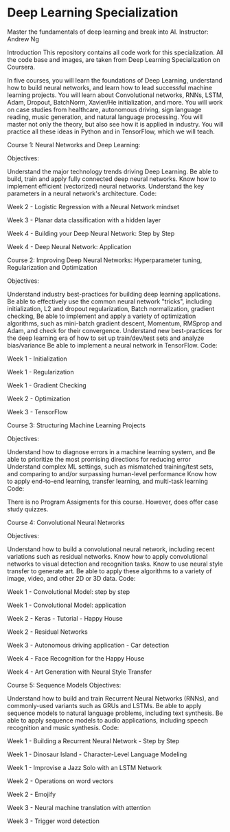# Deep Learning Specialization
Master the fundamentals of deep learning and break into AI.
Instructor: Andrew Ng

Introduction
This repository contains all code work for this specialization. All the code base and images, are taken from Deep Learning Specialization on Coursera.

In five courses, you will learn the foundations of Deep Learning, understand how to build neural networks, and learn how to lead successful machine learning projects. You will learn about Convolutional networks, RNNs, LSTM, Adam, Dropout, BatchNorm, Xavier/He initialization, and more. You will work on case studies from healthcare, autonomous driving, sign language reading, music generation, and natural language processing. You will master not only the theory, but also see how it is applied in industry. You will practice all these ideas in Python and in TensorFlow, which we will teach.

Course 1: Neural Networks and Deep Learning:

Objectives:

Understand the major technology trends driving Deep Learning.
Be able to build, train and apply fully connected deep neural networks.
Know how to implement efficient (vectorized) neural networks.
Understand the key parameters in a neural network's architecture.
Code:

Week 2 - Logistic Regression with a Neural Network mindset

Week 3 - Planar data classification with a hidden layer

Week 4 - Building your Deep Neural Network: Step by Step

Week 4 - Deep Neural Network: Application

Course 2: Improving Deep Neural Networks: Hyperparameter tuning, Regularization and Optimization

Objectives:

Understand industry best-practices for building deep learning applications.
Be able to effectively use the common neural network "tricks", including initialization, L2 and dropout regularization, Batch normalization, gradient checking,
Be able to implement and apply a variety of optimization algorithms, such as mini-batch gradient descent, Momentum, RMSprop and Adam, and check for their convergence.
Understand new best-practices for the deep learning era of how to set up train/dev/test sets and analyze bias/variance
Be able to implement a neural network in TensorFlow.
Code:

Week 1 - Initialization

Week 1 - Regularization

Week 1 - Gradient Checking

Week 2 - Optimization

Week 3 - TensorFlow

Course 3: Structuring Machine Learning Projects

Objectives:

Understand how to diagnose errors in a machine learning system, and
Be able to prioritize the most promising directions for reducing error
Understand complex ML settings, such as mismatched training/test sets, and comparing to and/or surpassing human-level performance
Know how to apply end-to-end learning, transfer learning, and multi-task learning
Code:

There is no Program Assigments for this course. However, does offer case study quizzes.

Course 4: Convolutional Neural Networks

Objectives:

Understand how to build a convolutional neural network, including recent variations such as residual networks.
Know how to apply convolutional networks to visual detection and recognition tasks.
Know to use neural style transfer to generate art.
Be able to apply these algorithms to a variety of image, video, and other 2D or 3D data.
Code:

Week 1 - Convolutional Model: step by step

Week 1 - Convolutional Model: application

Week 2 - Keras - Tutorial - Happy House

Week 2 - Residual Networks

Week 3 - Autonomous driving application - Car detection

Week 4 - Face Recognition for the Happy House 

Week 4 - Art Generation with Neural Style Transfer 

Course 5: Sequence Models Objectives:

Understand how to build and train Recurrent Neural Networks (RNNs), and commonly-used variants such as GRUs and LSTMs.
Be able to apply sequence models to natural language problems, including text synthesis.
Be able to apply sequence models to audio applications, including speech recognition and music synthesis.
Code:

Week 1 - Building a Recurrent Neural Network - Step by Step 

Week 1 - Dinosaur Island - Character-Level Language Modeling

Week 1 - Improvise a Jazz Solo with an LSTM Network

Week 2 - Operations on word vectors 

Week 2 - Emojify 

Week 3 - Neural machine translation with attention 

Week 3 - Trigger word detection 
